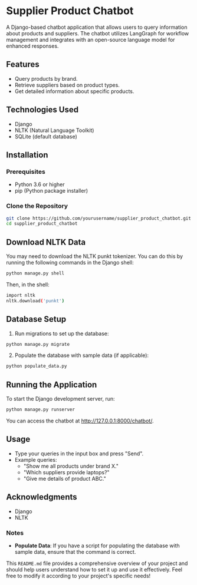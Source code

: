 # Supplier Product Chatbot

A Django-based chatbot application that allows users to query information about products and suppliers. The chatbot utilizes LangGraph for workflow management and integrates with an open-source language model for enhanced responses.

## Features

- Query products by brand.
- Retrieve suppliers based on product types.
- Get detailed information about specific products.

## Technologies Used

- Django
- NLTK (Natural Language Toolkit)
- SQLite (default database)

## Installation

### Prerequisites

- Python 3.6 or higher
- pip (Python package installer)

### Clone the Repository

```bash
git clone https://github.com/yourusername/supplier_product_chatbot.git
cd supplier_product_chatbot
```

## Download NLTK Data
You may need to download the NLTK punkt tokenizer. You can do this by running the following commands in the Django shell:
```bash
python manage.py shell
```

Then, in the shell:

```bash
import nltk
nltk.download('punkt')
```
## Database Setup
1. Run migrations to set up the database:
```bash
python manage.py migrate
```
2. Populate the database with sample data (if applicable):
```bash
python populate_data.py
```

## Running the Application
To start the Django development server, run:
```bash
python manage.py runserver
```
You can access the chatbot at http://127.0.0.1:8000/chatbot/.

## Usage
- Type your queries in the input box and press "Send".
- Example queries:
  - "Show me all products under brand X."
  - "Which suppliers provide laptops?"
  - "Give me details of product ABC."
 
## Acknowledgments
- Django
- NLTK

  
### Notes
- **Populate Data**: If you have a script for populating the database with sample data, ensure that the command is correct.

This `README.md` file provides a comprehensive overview of your project and should help users understand how to set it up and use it effectively. Feel free to modify it according to your project's specific needs!
